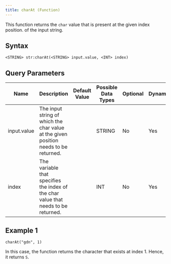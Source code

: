 ```yaml
---
title: charAt (Function)
---
```


This function returns the `char` value that is present at the given index position. of the input string.

## Syntax

    <STRING> str:charAt(<STRING> input.value, <INT> index)

## Query Parameters

| Name        | Description                                                                          | Default Value | Possible Data Types | Optional | Dynamic |
|-------------|--------------------------------------------------------------------------------------|---------------|---------------------|----------|---------|
| input.value | The input string of which the char value at the given position needs to be returned. |               | STRING              | No       | Yes     |
| index       | The variable that specifies the index of the char value that needs to be returned.   |               | INT                 | No       | Yes     |

## Example 1

    charAt("gdn", 1)

In this case, the function returns the character that exists at index 1. Hence, it returns `S`.
